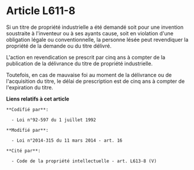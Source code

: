 # Article L611-8

Si un titre de propriété industrielle a été demandé soit pour une invention soustraite à l'inventeur ou à ses ayants cause,
soit en violation d'une obligation légale ou conventionnelle, la personne lésée peut revendiquer la propriété de la demande
ou du titre délivré. 

L'action en revendication se prescrit par cinq ans à compter de la publication de la délivrance du titre de propriété
industrielle. 

Toutefois, en cas de mauvaise foi au moment de la délivrance ou de l'acquisition du titre, le délai de prescription est de
cinq ans à compter de l'expiration du titre.

**Liens relatifs à cet article**

	**Codifié par**:

	  - Loi n°92-597 du 1 juillet 1992

	**Modifié par**:

	  - Loi n°2014-315 du 11 mars 2014 - art. 16

	**Cité par**:

	  - Code de la propriété intellectuelle - art. L613-8 (V)
